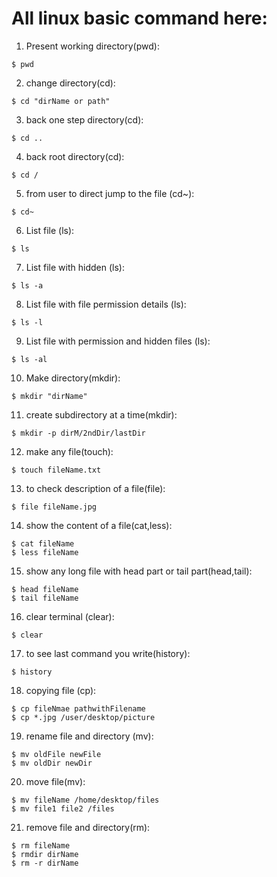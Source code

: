 # All linux basic command here:


1. Present working directory(pwd): 
```
$ pwd

```
2. change directory(cd): 
```
$ cd "dirName or path"

```
3. back one step directory(cd): 
```
$ cd .. 

```
4. back root directory(cd): 
```
$ cd /

```
5. from user to direct jump to the file (cd~): 
```
$ cd~

```
6. List file (ls):
```
$ ls

```
7. List file with hidden (ls):
```
$ ls -a

```
8. List file with file permission details (ls):
```
$ ls -l

```
9. List file with permission and hidden files (ls):
```
$ ls -al

```
10. Make directory(mkdir):
```
$ mkdir "dirName"

```
11. create subdirectory at a time(mkdir):
```
$ mkdir -p dirM/2ndDir/lastDir

```
12. make any file(touch):
```
$ touch fileName.txt 

```
13. to check description of a file(file):
```
$ file fileName.jpg 

```
14. show the content of a file(cat,less):
```
$ cat fileName
$ less fileName

```
15. show any long file with head part or tail part(head,tail):
```
$ head fileName
$ tail fileName
```
16. clear terminal (clear):
```
$ clear 

```
17. to see last command you write(history):
```
$ history

```
18. copying file (cp):
```
$ cp fileNmae pathwithFilename
$ cp *.jpg /user/desktop/picture 

```
19. rename file and directory (mv):
```
$ mv oldFile newFile
$ mv oldDir newDir

```
20. move file(mv):
```
$ mv fileName /home/desktop/files
$ mv file1 file2 /files

```
21. remove file and directory(rm):
```
$ rm fileName
$ rmdir dirName
$ rm -r dirName

```


